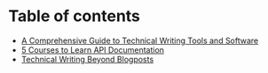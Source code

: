 # Table of contents

* [A Comprehensive Guide to Technical Writing Tools and Software](README.md)
* [5 Courses to Learn API Documentation](5-courses-to-learn-api-documentation.md)
* [Technical Writing Beyond Blogposts](technical-writing-beyond-blogposts.md)
